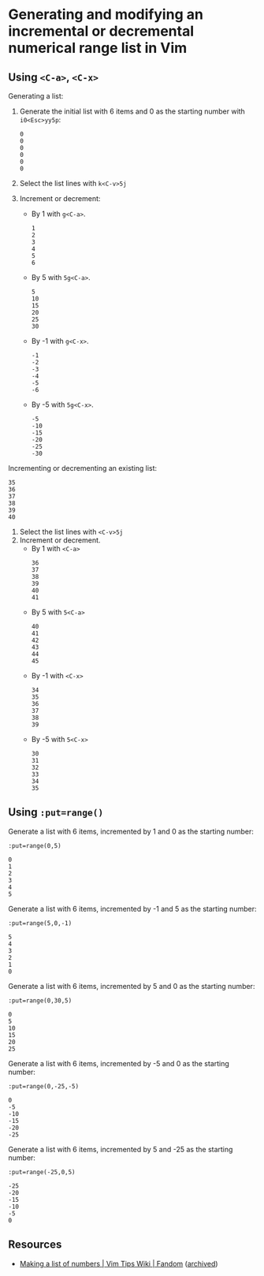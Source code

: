 # Generating and modifying an incremental or decremental numerical range list in Vim

## Using `<C-a>`, `<C-x>`

Generating a list:

1. Generate the initial list with 6 items and 0 as the starting number with `i0<Esc>yy5p`:

    ```
    0
    0
    0
    0
    0
    0
    ```

1. Select the list lines with `k<C-v>5j`
1. Increment or decrement:
    - By 1 with `g<C-a>`.
        ```
        1
        2
        3
        4
        5
        6
        ```
    - By 5 with `5g<C-a>`.
        ```
        5
        10
        15
        20
        25
        30
        ```
    - By -1 with `g<C-x>`.
        ```
        -1
        -2
        -3
        -4
        -5
        -6
        ```
    - By -5 with `5g<C-x>`.
        ```
        -5
        -10
        -15
        -20
        -25
        -30
        ```

Incrementing or decrementing an existing list:

```
35
36
37
38
39
40
```

1. Select the list lines with `<C-v>5j`
1. Increment or decrement.
    - By 1 with `<C-a>`
        ```
        36
        37
        38
        39
        40
        41
        ```
    - By 5 with `5<C-a>`
        ```
        40
        41
        42
        43
        44
        45
        ```
    - By -1 with `<C-x>`
        ```
        34
        35
        36
        37
        38
        39
        ```
    - By -5 with `5<C-x>`
        ```
        30
        31
        32
        33
        34
        35
        ```

## Using `:put=range()`

Generate a list with 6 items, incremented by 1 and 0 as the starting number:

```vim
:put=range(0,5)
```

```
0
1
2
3
4
5
```

Generate a list with 6 items, incremented by -1 and 5 as the starting number:

```vim
:put=range(5,0,-1)
```

```
5
4
3
2
1
0
```

Generate a list with 6 items, incremented by 5 and 0 as the starting number:

```vim
:put=range(0,30,5)
```

```
0
5
10
15
20
25
```

Generate a list with 6 items, incremented by -5 and 0 as the starting number:

```vim
:put=range(0,-25,-5)
```

```
0
-5
-10
-15
-20
-25
```

Generate a list with 6 items, incremented by 5 and -25 as the starting number:

```vim
:put=range(-25,0,5)
```

```
-25
-20
-15
-10
-5
0
```

## Resources

-   [Making a list of numbers | Vim Tips Wiki | Fandom](https://vim.fandom.com/wiki/Making_a_list_of_numbers) ([archived](https://archive.ph/O410L))
